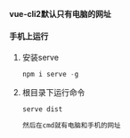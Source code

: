 **vue-cli2默认只有电脑的网址**



#### 手机上运行

1. 安装serve

   ```js
   npm i serve -g
   ```

2. 根目录下运行命令

   ```js
   serve dist
   
   然后在cmd就有电脑和手机的网址
   ```

   